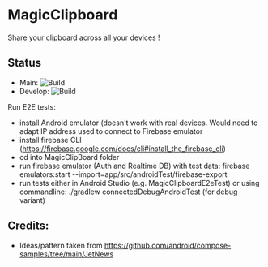 # MagicClipboard

Share your clipboard across all your devices !

## Status
- Main: ![Build](https://github.com/michaelheiniger/MagicClipBoard/actions/workflows/build.yml/badge.svg?branch=main)
- Develop: ![Build](https://github.com/michaelheiniger/MagicClipBoard/actions/workflows/build.yml/badge.svg?branch=develop)

Run E2E tests:

- install Android emulator (doesn't work with real devices. Would need to adapt IP address used to connect to Firebase emulator
- install firebase CLI (https://firebase.google.com/docs/cli#install_the_firebase_cli)
- cd into MagicClipBoard folder
- run firebase emulator (Auth and Realtime DB) with test data:
  firebase emulators:start --import=app/src/androidTest/firebase-export
- run tests either in Android Studio (e.g. MagicClipboardE2eTest) or using commandline:
  ./gradlew connectedDebugAndroidTest (for debug variant)

## Credits:

- Ideas/pattern taken from https://github.com/android/compose-samples/tree/main/JetNews